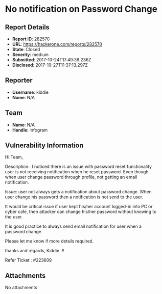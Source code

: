 # No notification on Password Change

## Report Details
- **Report ID**: 282570
- **URL**: https://hackerone.com/reports/282570
- **State**: Closed
- **Severity**: medium
- **Submitted**: 2017-10-24T17:49:38.236Z
- **Disclosed**: 2017-10-27T11:37:13.297Z

## Reporter
- **Username**: kiddie
- **Name**: N/A

## Team
- **Name**: N/A
- **Handle**: infogram

## Vulnerability Information
Hi Team,

Description :
I noticed there is an issue with password reset functionality user is not receiving notification when he reset password. Even though when user change password through profile, not getting an email notification.

Issue: user not always gets a notification about password change. When user change his password then a notification is not send to the user.

It would be critical issue if user kept his/her account logged-in into PC or cyber cafe, then attacker can change his/her password without knowing to the user.

It is good practice to always send email notification for user when a password change.

Please let me know if more details required.

thanks and regards,
Kiddie..!!

Refer Ticket : #223609





## Attachments
No attachments
